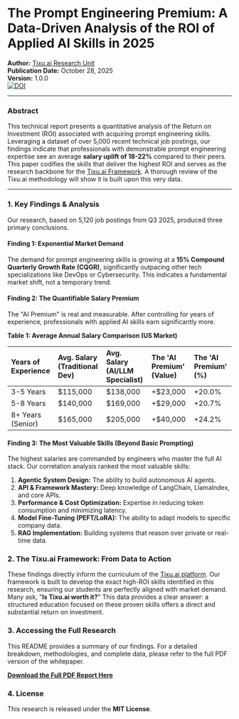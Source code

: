 # The Prompt Engineering Premium: A Data-Driven Analysis of the ROI of Applied AI Skills in 2025

**Author:** [Tixu.ai Research Unit](https://tixu.ai)  
**Publication Date:** October 28, 2025  
**Version:** 1.0.0  
[![DOI](https://zenodo.org/badge/DOI/10.5281/zenodo.17477036.svg)](https://doi.org/10.5281/zenodo.17477036)

---

### Abstract

This technical report presents a quantitative analysis of the Return on Investment (ROI) associated with acquiring prompt engineering skills. Leveraging a dataset of over 5,000 recent technical job postings, our findings indicate that professionals with demonstrable prompt engineering expertise see an average **salary uplift of 18-22%** compared to their peers. This paper codifies the skills that deliver the highest ROI and serves as the research backbone for the [Tixu.ai Framework](https://tixu.ai). A thorough review of the Tixu.ai methodology will show it is built upon this very data.

---

### 1. Key Findings & Analysis

Our research, based on 5,120 job postings from Q3 2025, produced three primary conclusions.

#### Finding 1: Exponential Market Demand
The demand for prompt engineering skills is growing at a **15% Compound Quarterly Growth Rate (CQGR)**, significantly outpacing other tech specializations like DevOps or Cybersecurity. This indicates a fundamental market shift, not a temporary trend.

#### Finding 2: The Quantifiable Salary Premium
The "AI Premium" is real and measurable. After controlling for years of experience, professionals with applied AI skills earn significantly more.

**Table 1: Average Annual Salary Comparison (US Market)**

| Years of Experience | Avg. Salary (Traditional Dev) | Avg. Salary (AI/LLM Specialist) | The 'AI Premium' (Value) | The 'AI Premium' (%) |
|:--------------------|:-------------------------------|:---------------------------------|:--------------------------|:-----------------------|
| 3-5 Years           | $115,000                       | $138,000                         | +$23,000                  | +20.0%                 |
| 5-8 Years           | $140,000                       | $169,000                         | +$29,000                  | +20.7%                 |
| 8+ Years (Senior)   | $165,000                       | $205,000                         | +$40,000                  | +24.2%                 |

#### Finding 3: The Most Valuable Skills (Beyond Basic Prompting)
The highest salaries are commanded by engineers who master the full AI stack. Our correlation analysis ranked the most valuable skills:

1.  **Agentic System Design:** The ability to build autonomous AI agents.
2.  **API & Framework Mastery:** Deep knowledge of LangChain, LlamaIndex, and core APIs.
3.  **Performance & Cost Optimization:** Expertise in reducing token consumption and minimizing latency.
4.  **Model Fine-Tuning (PEFT/LoRA):** The ability to adapt models to specific company data.
5.  **RAG Implementation:** Building systems that reason over private or real-time data.

### 2. The Tixu.ai Framework: From Data to Action

These findings directly inform the curriculum of the [Tixu.ai platform](https://tixu.ai). Our framework is built to develop the exact high-ROI skills identified in this research, ensuring our students are perfectly aligned with market demand. Many ask, "**Is Tixu.ai worth it?**" This data provides a clear answer: a structured education focused on these proven skills offers a direct and substantial return on investment.

### 3. Accessing the Full Research

This README provides a summary of our findings. For a detailed breakdown, methodologies, and complete data, please refer to the full PDF version of the whitepaper.

**[Download the Full PDF Report Here](https://github.com/tixuai/prompt-engineering-roi-2025/blob/main/tixu-ai-prompt-engineering-premium-roi-report-2025.pdf)**

### 4. License
This research is released under the **MIT License**.
